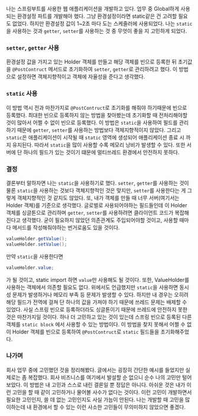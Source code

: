 
나는 스프링부트를 사용한 웹 애플리케이션을 개발하고 있다. 업무 중 Global하게 사용되는 환경설정 파트를 개발해야 했다.
그냥 환경설정이라면 static같은 건 고려할 필요도 없었다. 하지만 환경설정 값이 1~2초 마다 도는 스케줄러에 사용되었다. 나는 `static`을 사용하는 것과 `getter`, `setter`를 사용하는 것 중 무엇이 좋을 지 고민하게 되었다.

### `setter`, `getter` 사용
환경설정 값을 가지고 있는 Holder 객체를 만들고 해당 객체를 빈으로 등록한 뒤 초기값을 `@PostContruct` 메서드로 초기화하여 `setter`, `getter`로 관리하려고 했다.
이 방법으로 설정하면 객체지향적이고 객체에 자율성을 준다고 생각했다.

### `static` 사용
이 방법 역시 전과 마찬가지로 `@PostContruct`로 초기화를 해줘야 하기때문에 빈으로 등록했다. 최대한 빈으로 등록하지 않는 방법을 찾아봤는데 초기화할 때 전처리해야할 것이 많아서 어쩔 수 없이 빈으로 등록했다. 이 방법은 `static`을 사용하여 필드를 관리하기 때문에 `getter`, `setter`를 사용하는 방법보다 객체지향적이지 않았다.
그리고 `static`은 애플리케이션이 시작될 때 `static` 영역에 생성되어 애플리케이션 종료 시 까지 유지된다. 따라서 `static`을 많이 사용할 수록 메모리 낭비가 발생할 수 있다. 또한 서버에 단 하나의 필드가 있는 것이기 떄문에 멀티쓰레드 환경에서 안전하지 못하다.


### 결정
결론부터 말하자면 나는 `static`을 사용하기로 했다. `setter`, `getter`를 사용하는 것이 물론 `static`을 사용하는 것보다 객체지향적인 것은 맞지만, `setter`를 사용한다는 게 그렇게 객체지향적인 것 같지도 않았다.
또, 내가 객체를 만들 때 너무 서버(여기서는 Holder 객체)를 기준으로 생각했다. 글로벌로 사용되어야하는 필드들인데 이 Holder 객체를 싱글톤으로 관리하며 `getter`, `setter`를 사용하려면 클라이언트 코드가 복잡해진다고 생각했다.
굳이 필요하지 않았던 의존관계도 주입되어야할 것이고, 사용할 때마다 메서드를 작성해줘야하는 번거로움도 있을 것이다.
```java
valueHolder.getValue(); 
valueHolder.setValue(); 
```
만약 `static`을 사용한다면
```java
valueHolder.value;
```
가 될 것이고, static import 하면 `value`만 사용해도 될 것이다. 또한, ValueHolder를 사용하는 객체에서 의존할 필요도 없다.
위에서도 언급했지만 `static`을 사용하면 동시성 문제가 발생하거나 메모리 부족 등 문제가 발생할 수 있다. 하지만 내 경우는 오히려 해당 필드가 전역에 걸쳐 단 하나의 값을 가져야 하기 때문에 쓰레드 문제는 배제할 수 있었다. 사실 스프링 빈으로 등록하더라도 싱글톤이기 때문에 쓰레드에 안전하지 못한 것은 마찬가지일 것이다.
하나 더 고민하고 있는 것이 있는데 스프링 빈으로 등록된 다른 객체를 `static block` 에서 사용할 수 있는 방법이다. 이 방법을 찾지 못해서 어쩔 수 없이 Holder 객체를 빈으로 등록하여 `@PostContruct`로 `static` 필드들을 초기화해주었다.

### 나가며
회사 업무 중에 고민했던 것을 정리해봤다. 글에서는 굉장히 간단한 예시를 들었지만 실제로는 좀 복잡했다. 회사 비즈니스를 여기에서 발설할 순 없으니 순수 나의 고민만 털어보았다.
이 방법은 내 고민과 스스로 내린 결론일 뿐 정답은 아니다. 아쉬운 것은 내가 이런 고민을 할 때 같이 고민하거나 물어볼 사수가 없다는 것이다.
이런 고민이 개발하면서 필요한 고민인지, 쓸 데 없는 고민인지도 사실 가늠이 안된다. 나는 개발할 때 고민을 많이하는데 내 환경에서 할 수 있는 이런 사소한 고민들이 무의미하지 않았으면 좋겠다.